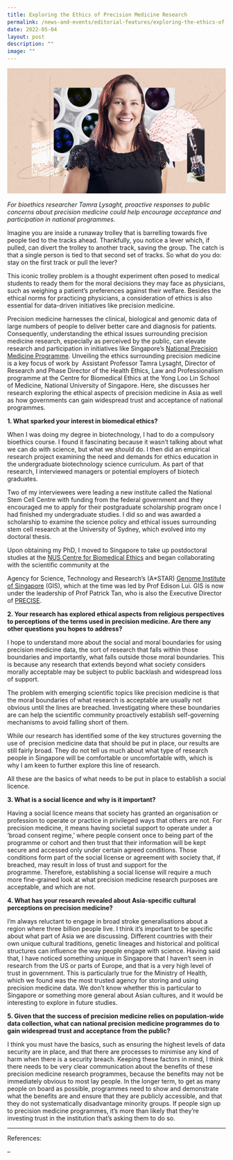 ```yaml
---
title: Exploring the Ethics of Precision Medicine Research
permalink: /news-and-events/editorial-features/exploring-the-ethics-of-precision-medicine-research/
date: 2022-05-04
layout: post
description: ""
image: ""
---
```

![](/images/Resources/Editorial%20Features/2022/kol-feature_tamra-lysaght_wtfinal-768x439.jpg)

_For bioethics researcher Tamra Lysaght, proactive responses to public concerns about precision medicine could help encourage acceptance and participation in national programmes._

Imagine you are inside a runaway trolley that is barrelling towards five people tied to the tracks ahead. Thankfully, you notice a lever which, if pulled, can divert the trolley to another track, saving the group. The catch is that a single person is tied to that second set of tracks. So what do you do: stay on the first track or pull the lever?

This iconic trolley problem is a thought experiment often posed to medical students to ready them for the moral decisions they may face as physicians, such as weighing a patient’s preferences against their welfare. Besides the ethical norms for practicing physicians, a consideration of ethics is also essential for data-driven initiatives like precision medicine.

Precision medicine harnesses the clinical, biological and genomic data of large numbers of people to deliver better care and diagnosis for patients. Consequently, understanding the ethical issues surrounding precision medicine research, especially as perceived by the public, can elevate research and participation in initiatives like Singapore’s [National Precision Medicine Programme](/about-us/our-story/). Unveiling the ethics surrounding precision medicine is a key focus of work by  Assistant Professor Tamra Lysaght, Director of Research and Phase Director of the Health Ethics, Law and Professionalism programme at the Centre for Biomedical Ethics at the Yong Loo Lin School of Medicine, National University of Singapore. Here, she discusses her research exploring the ethical aspects of precision medicine in Asia as well as how governments can gain widespread trust and acceptance of national programmes.

**1\. What sparked your interest in biomedical ethics?**

When I was doing my degree in biotechnology, I had to do a compulsory bioethics course. I found it fascinating because it wasn’t talking about what we can do with science, but what we _should_ do. I then did an empirical research project examining the need and demands for ethics education in the undergraduate biotechnology science curriculum. As part of that research, I interviewed managers or potential employers of biotech graduates.

Two of my interviewees were leading a new institute called the National Stem Cell Centre with funding from the federal government and they encouraged me to apply for their postgraduate scholarship program once I had finished my undergraduate studies. I did so and was awarded a scholarship to examine the science policy and ethical issues surrounding stem cell research at the University of Sydney, which evolved into my doctoral thesis.

Upon obtaining my PhD, I moved to Singapore to take up postdoctoral studies at the [NUS Centre for Biomedical Ethics](https://medicine.nus.edu.sg/cbme/) and began collaborating with the scientific community at the

Agency for Science, Technology and Research’s (A\*STAR) [Genome Institute of Singapore](https://www.a-star.edu.sg/gis) (GIS), which at the time was led by Prof Edison Lui. GIS is now under the leadership of Prof Patrick Tan, who is also the Executive Director of [PRECISE](/about-us/our-story/).

**2\. Your research has explored ethical aspects from religious perspectives to perceptions of the terms used in precision medicine. Are there any other questions you hopes to address?**

I hope to understand more about the social and moral boundaries for using precision medicine data, the sort of research that falls within those boundaries and importantly, what falls outside those moral boundaries. This is because any research that extends beyond what society considers morally acceptable may be subject to public backlash and widespread loss of support.

The problem with emerging scientific topics like precision medicine is that the moral boundaries of what research is acceptable are usually not obvious until the lines are breached. Investigating where these boundaries are can help the scientific community proactively establish self-governing mechanisms to avoid falling short of them.

While our research has identified some of the key structures governing the use of  precision medicine data that should be put in place, our results are still fairly broad. They do not tell us much about what type of research people in Singapore will be comfortable or uncomfortable with, which is why I am keen to further explore this line of research.

All these are the basics of what needs to be put in place to establish a social licence.

**3\. What is a social licence and why is it important?**

Having a social licence means that society has granted an organisation or profession to operate or practice in privileged ways that others are not. For precision medicine, it means having societal support to operate under a ‘broad consent regime,’ where people consent once to being part of the programme or cohort and then trust that their information will be kept secure and accessed only under certain agreed conditions. Those conditions form part of the social license or agreement with society that, if breached, may result in loss of trust and support for the programme. Therefore, establishing a social license will require a much more fine-grained look at what precision medicine research purposes are acceptable, and which are not.

**4\. What has your research revealed about Asia-specific cultural perceptions on precision medicine?**

I’m always reluctant to engage in broad stroke generalisations about a region where three billion people live. I think it’s important to be specific about what part of Asia we are discussing. Different countries with their own unique cultural traditions, genetic lineages and historical and political structures can influence the way people engage with science. Having said that, I have noticed something unique in Singapore that I haven’t seen in research from the US or parts of Europe, and that is a very high level of trust in government. This is particularly true for the Ministry of Health, which we found was the most trusted agency for storing and using precision medicine data. We don’t know whether this is particular to Singapore or something more general about Asian cultures, and it would be interesting to explore in future studies.

**5\. Given that the success of precision medicine relies on population-wide data collection, what can national precision medicine programmes do to gain widespread trust and acceptance from the public?**

I think you must have the basics, such as ensuring the highest levels of data security are in place, and that there are processes to minimise any kind of harm when there is a security breach. Keeping these factors in mind, I think there needs to be very clear communication about the benefits of these precision medicine research programmes, because the benefits may not be immediately obvious to most lay people. In the longer term, to get as many people on board as possible, programmes need to show and demonstrate what the benefits are and ensure that they are publicly accessible, and that they do not systematically disadvantage minority groups. If people sign up to precision medicine programmes, it’s more than likely that they’re investing trust in the institution that’s asking them to do so.

* * *

References:

–